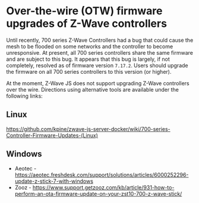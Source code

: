 # Over-the-wire (OTW) firmware upgrades of Z-Wave controllers

Until recently, 700 series Z-Wave Controllers had a bug that could cause the mesh to be flooded on some networks and the controller to become unresponsive. At present, all 700 series controllers share the same firmware and are subject to this bug. It appears that this bug is largely, if not completely, resolved as of firmware version `7.17.2`. Users should upgrade the firmware on all 700 series controllers to this version (or higher).

At the moment, Z-Wave JS does not support upgrading Z-Wave controllers over the wire. Directions using alternative tools are available under the following links:

## Linux

https://github.com/kpine/zwave-js-server-docker/wiki/700-series-Controller-Firmware-Updates-(Linux)

## Windows

-   Aeotec - https://aeotec.freshdesk.com/support/solutions/articles/6000252296-update-z-stick-7-with-windows
-   Zooz - https://www.support.getzooz.com/kb/article/931-how-to-perform-an-ota-firmware-update-on-your-zst10-700-z-wave-stick/
